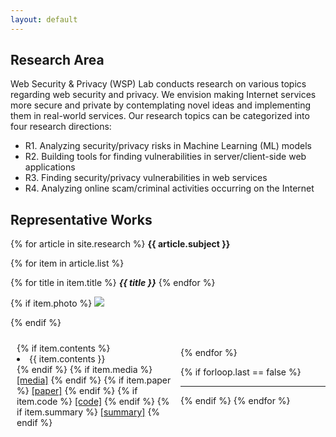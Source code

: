 ```yaml
---
layout: default
---
```

<style>
  div.row {
    width: 100%
    display: flex;
  }
  
  div.left {
    width: 30%;
    float: left;
  }  
  
  div.left {
    width: 60%;
    float: right;
  }
</style>


## Research Area
Web Security & Privacy (WSP) Lab  conducts research on various topics regarding web 
security and privacy. We envision making Internet services more secure and private
by contemplating novel ideas and implementing them in real-world services.
Our research topics can be categorized into four research directions:

- R1. Analyzing security/privacy risks in Machine Learning (ML) models
- R2. Building tools for finding vulnerabilities in server/client-side web applications
- R3. Finding security/privacy vulnerabilities in web services
- R4. Analyzing online scam/criminal activities  occurring on the Internet

## Representative Works
  {% for article in site.research %}
  <strong> {{ article.subject }} </strong>
  <br>
    
  {% for item in article.list %}
  
  {% for title in item.title %}
    <strong><i>{{ title }}</i></strong>
  {% endfor %}
  
  {% if item.photo %} 
     <img src = "{{item.photo}}">

  {% endif %}
      
   <div style="float:left;width:50%;padding:10px">
   {% if item.contents %}
   <li>{{ item.contents }}</li>
   {% endif %}
   {% if item.media %}
     <a href="{{ item.media }}">[media]</a>
   {% endif %}
   {% if item.paper %}
     <a href="{{ item.paper }}">[paper]</a>
   {% endif %}
   {% if item.code %}
     <a href="{{ item.code }}">[code]</a>
   {% endif %}
   {% if item.summary %}
     <a href="{{ item.summary }}">[summary]</a>
   {% endif %}
   </div>
  <br>
  {% endfor %}

  
{% if forloop.last == false %} <hr> {% endif %}
{% endfor %}      

<!--
<div class="posts">
  {% for post in site.posts %}
    <article class="post">
-->
<!--
      <h3><a href="{{ site.baseurl }}{{ post.url }}">{{ post.title }}</a></h3>
      <div class="entry">
        {{ post.excerpt }}
      </div>
-->
<!--
      <a href="{{ site.baseurl }}{{ post.url }}" class="read-more">Read More</a>
      -->
<!--
    </article>
  {% endfor %}
</div>
-->
